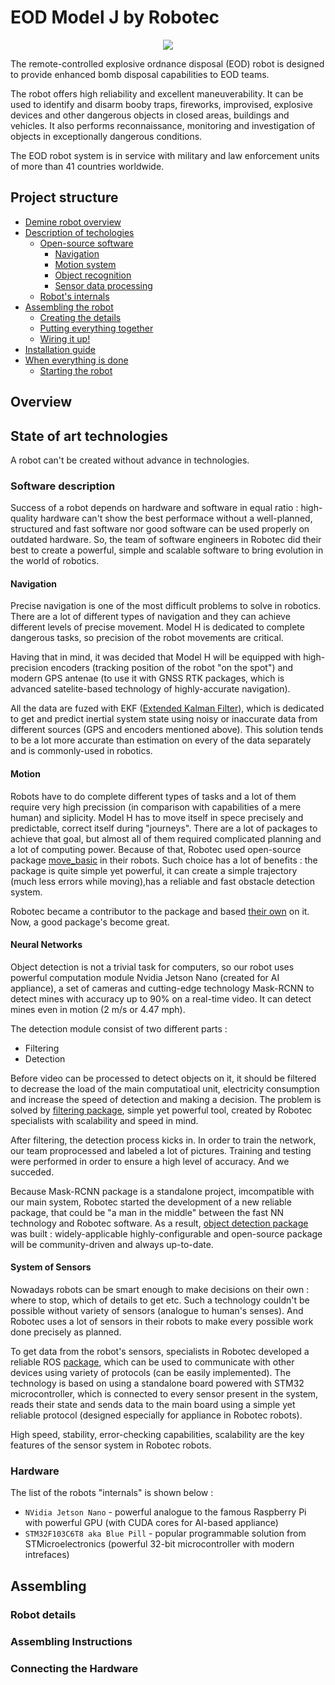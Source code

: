 # EOD Model J by Robotec

<p align="center">
  <img src="https://github.com/robotec-ua/eod_robot_j_info/doc/images/model.png" />
</p>

The remote-controlled explosive ordnance disposal (EOD) robot is designed to provide enhanced bomb disposal capabilities to EOD teams.

The robot offers high reliability and excellent maneuverability. It can be used to identify and disarm booby traps, fireworks, improvised, explosive devices and other dangerous objects in closed areas, buildings and vehicles. It also performs reconnaissance, monitoring and investigation of objects in exceptionally dangerous conditions.

The EOD robot system is in service with military and law enforcement units of more than 41 countries worldwide.

## Project structure
* [Demine robot overview](#overview)
* [Description of techologies](#state_of_art_technologies)
    * [Open-source software](#software_description)
        * [Navigation](#navigation)
        * [Motion system](#motion)
        * [Object recognition](#neural_networks)
        * [Sensor data processing](#system_of_sensors)
    * [Robot's internals](#hardware)
* [Assembling the robot](#assembling)
    * [Creating the details](#robot_details)
    * [Putting everything together](#assembling_instructions)
    * [Wiring it up!](#connecting_the_hardware)
* [Installation guide](https://github.com/robotec-ua/demine_robot_h_install)
* [When everything is done]()
    * [Starting the robot](https://github.com/robotec-ua/demine_robot_h_launch)

## Overview


## State of art technologies
A robot can't be created without advance in technologies.

### Software description
Success of a robot depends on hardware and software in equal ratio : high-quality hardware can't show the best performace without a well-planned, structured and fast software nor good software can be used properly on outdated hardware. So, the team of software engineers in Robotec did their best to create a powerful, simple and scalable software to bring evolution in the world of robotics. 

#### Navigation
Precise navigation is one of the most difficult problems to solve in robotics. There are a lot of different types of navigation and they can achieve different levels of precise movement. Model H is dedicated to complete dangerous tasks, so precision of the robot movements are critical. 

Having that in mind, it was decided that Model H will be equipped with high-precision encoders (tracking position of the robot "on the spot") and modern GPS antenae (to use it with GNSS RTK packages, which is advanced satelite-based technology of highly-accurate navigation).

All the data are fuzed with EKF ([Extended Kalman Filter](https://en.wikipedia.org/wiki/Kalman_filter)), which is dedicated to get and predict inertial system state using noisy or inaccurate data from different sources (GPS and encoders mentioned above). This solution tends to be a lot more accurate than estimation on every of the data separately and is commonly-used in robotics. 

#### Motion
Robots have to do complete different types of tasks and a lot of them require very high precission (in comparison with capabilities of a mere human) and siplicity. Model H has to move itself in spece precisely and predictable, correct itself during "journeys". There are a lot of packages to achieve that goal, but almost all of them required complicated planning and a lot of computing power. Because of that, Robotec used open-source package [move_basic](https://github.com/UbiquityRobotics/move_basic) in their robots. Such choice has a lot of benefits : the package is quite simple yet powerful, it can create a simple trajectory (much less errors while moving),has a reliable and fast obstacle detection system. 

Robotec became a contributor to the package and based [their own](https://github.com/robotec-ua/robotec_move_basic) on it. Now, a good package's become great.

#### Neural Networks
Object detection is not a trivial task for computers, so our robot uses powerful computation module Nvidia Jetson Nano (created for AI appliance), a set of cameras and cutting-edge technology Mask-RCNN to detect mines with accuracy up to 90% on a real-time video. It can detect mines even in motion (2 m/s or 4.47 mph).

The detection module consist of two different parts :
* Filtering
* Detection

Before video can be processed to detect objects on it, it should be filtered to decrease the load of the main computatioal unit, electricity consumption and increase the speed of detection and making a decision. The problem is solved by [filtering package](https://github.com/robotec-ua/robotec_image_filtering), simple yet powerful tool, created by Robotec specialists with scalability and speed in mind.

After filtering, the detection process kicks in. In order to train the network, our team proprocessed and labeled a lot of pictures. Training and testing were performed in order to ensure a high level of accuracy. And we succeded.

Because Mask-RCNN package is a standalone project, imcompatible with our main system, Robotec started the development of a new reliable package, that could be "a man in the middle" between the fast NN technology and Robotec software. As a result, [object detection package](https://github.com/robotec-ua/robotec_mrcnn) was built : widely-applicable highly-configurable and open-source package will be community-driven and always up-to-date.

#### System of Sensors
Nowadays robots can be smart enough to make decisions on their own : where to stop, which of details to get etc. Such a technology couldn't be possible without variety of sensors (analogue to human's senses). And Robotec uses a lot of sensors in their robots to make every possible work done precisely as planned.

To get data from the robot's sensors, specialists in Robotec developed a reliable ROS [package](https://github.com/robotec-ua/robotec_sensor_processing), which can be used to communicate with other devices using variety of protocols (can be easily implemented). The technology is based on using a standalone board powered with STM32 microcontroller, which is connected to every sensor present in the system, reads their state and sends data to the main board using a simple yet reliable protocol (designed especially for appliance in Robotec robots). 

High speed, stability, error-checking capabilities, scalability are the key features of the sensor system in Robotec robots.

### Hardware
The list of the robots "internals" is shown below :
* `NVidia Jetson Nano` - powerful analogue to the famous Raspberry Pi with powerful GPU (with CUDA cores for AI-based appliance)
* `STM32F103C6T8 aka Blue Pill` - popular programmable solution from STMicroelectronics (powerful 32-bit microcontroller with modern intrefaces) 


## Assembling


### Robot details


### Assembling Instructions


### Connecting the Hardware

